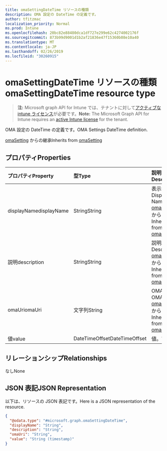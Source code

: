 ```yaml
---
title: omaSettingDateTime リソースの種類
description: OMA 設定の DateTime の定義です。
author: tfitzmac
localization_priority: Normal
ms.prod: Intune
ms.openlocfilehash: 20bc82e88480dca1df727e299e62c4274002176f
ms.sourcegitcommit: 873b99d9001d1b2af21836e47f15360b08e10a40
ms.translationtype: MT
ms.contentlocale: ja-JP
ms.lasthandoff: 02/26/2019
ms.locfileid: "30260915"
---
```

# <a name="omasettingdatetime-resource-type"></a><span data-ttu-id="7f987-103">omaSettingDateTime リソースの種類</span><span class="sxs-lookup"><span data-stu-id="7f987-103">omaSettingDateTime resource type</span></span>

> <span data-ttu-id="7f987-104">**注:** Microsoft graph API for Intune では、テナントに対して[アクティブな intune ライセンス](https://go.microsoft.com/fwlink/?linkid=839381)が必要です。</span><span class="sxs-lookup"><span data-stu-id="7f987-104">**Note:** The Microsoft Graph API for Intune requires an [active Intune license](https://go.microsoft.com/fwlink/?linkid=839381) for the tenant.</span></span>

<span data-ttu-id="7f987-105">OMA 設定の DateTime の定義です。</span><span class="sxs-lookup"><span data-stu-id="7f987-105">OMA Settings DateTime definition.</span></span>


<span data-ttu-id="7f987-106">[omaSetting](../resources/intune-deviceconfig-omasetting.md) からの継承</span><span class="sxs-lookup"><span data-stu-id="7f987-106">Inherits from [omaSetting](../resources/intune-deviceconfig-omasetting.md)</span></span>

## <a name="properties"></a><span data-ttu-id="7f987-107">プロパティ</span><span class="sxs-lookup"><span data-stu-id="7f987-107">Properties</span></span>
|<span data-ttu-id="7f987-108">プロパティ</span><span class="sxs-lookup"><span data-stu-id="7f987-108">Property</span></span>|<span data-ttu-id="7f987-109">型</span><span class="sxs-lookup"><span data-stu-id="7f987-109">Type</span></span>|<span data-ttu-id="7f987-110">説明</span><span class="sxs-lookup"><span data-stu-id="7f987-110">Description</span></span>|
|:---|:---|:---|
|<span data-ttu-id="7f987-111">displayName</span><span class="sxs-lookup"><span data-stu-id="7f987-111">displayName</span></span>|<span data-ttu-id="7f987-112">String</span><span class="sxs-lookup"><span data-stu-id="7f987-112">String</span></span>|<span data-ttu-id="7f987-113">表示名。</span><span class="sxs-lookup"><span data-stu-id="7f987-113">Display Name.</span></span> <span data-ttu-id="7f987-114">[omaSetting](../resources/intune-deviceconfig-omasetting.md) からの継承</span><span class="sxs-lookup"><span data-stu-id="7f987-114">Inherited from [omaSetting](../resources/intune-deviceconfig-omasetting.md)</span></span>|
|<span data-ttu-id="7f987-115">説明</span><span class="sxs-lookup"><span data-stu-id="7f987-115">description</span></span>|<span data-ttu-id="7f987-116">String</span><span class="sxs-lookup"><span data-stu-id="7f987-116">String</span></span>|<span data-ttu-id="7f987-117">説明。</span><span class="sxs-lookup"><span data-stu-id="7f987-117">Description.</span></span> <span data-ttu-id="7f987-118">[omaSetting](../resources/intune-deviceconfig-omasetting.md) からの継承</span><span class="sxs-lookup"><span data-stu-id="7f987-118">Inherited from [omaSetting](../resources/intune-deviceconfig-omasetting.md)</span></span>|
|<span data-ttu-id="7f987-119">omaUri</span><span class="sxs-lookup"><span data-stu-id="7f987-119">omaUri</span></span>|<span data-ttu-id="7f987-120">文字列</span><span class="sxs-lookup"><span data-stu-id="7f987-120">String</span></span>|<span data-ttu-id="7f987-121">OMA。</span><span class="sxs-lookup"><span data-stu-id="7f987-121">OMA.</span></span> <span data-ttu-id="7f987-122">[omaSetting](../resources/intune-deviceconfig-omasetting.md) からの継承</span><span class="sxs-lookup"><span data-stu-id="7f987-122">Inherited from [omaSetting](../resources/intune-deviceconfig-omasetting.md)</span></span>|
|<span data-ttu-id="7f987-123">値</span><span class="sxs-lookup"><span data-stu-id="7f987-123">value</span></span>|<span data-ttu-id="7f987-124">DateTimeOffset</span><span class="sxs-lookup"><span data-stu-id="7f987-124">DateTimeOffset</span></span>|<span data-ttu-id="7f987-125">値。</span><span class="sxs-lookup"><span data-stu-id="7f987-125">Value.</span></span>|

## <a name="relationships"></a><span data-ttu-id="7f987-126">リレーションシップ</span><span class="sxs-lookup"><span data-stu-id="7f987-126">Relationships</span></span>
<span data-ttu-id="7f987-127">なし</span><span class="sxs-lookup"><span data-stu-id="7f987-127">None</span></span>

## <a name="json-representation"></a><span data-ttu-id="7f987-128">JSON 表記</span><span class="sxs-lookup"><span data-stu-id="7f987-128">JSON Representation</span></span>
<span data-ttu-id="7f987-129">以下は、リソースの JSON 表記です。</span><span class="sxs-lookup"><span data-stu-id="7f987-129">Here is a JSON representation of the resource.</span></span>
<!-- {
  "blockType": "resource",
  "@odata.type": "microsoft.graph.omaSettingDateTime"
}
-->
``` json
{
  "@odata.type": "#microsoft.graph.omaSettingDateTime",
  "displayName": "String",
  "description": "String",
  "omaUri": "String",
  "value": "String (timestamp)"
}
```



